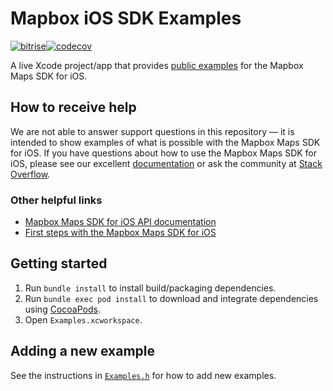 # Mapbox iOS SDK Examples

[![bitrise](https://app.bitrise.io/app/9a144f2169b7c9e3/status.svg?token=yzLGB24ubR_INs6HqUl14g&branch=master)](https://app.bitrise.io/app/9a144f2169b7c9e3#)[![codecov](https://codecov.io/gh/mapbox/ios-sdk-examples/branch/master/graph/badge.svg)](https://codecov.io/gh/mapbox/ios-sdk-examples)

A live Xcode project/app that provides [public examples](https://www.mapbox.com/ios-sdk/examples/) for the Mapbox Maps SDK for iOS.

## How to receive help
We are not able to answer support questions in this repository — it is intended to show examples of what is possible with the Mapbox Maps SDK for iOS.  If you have questions about how to use the Mapbox Maps SDK for iOS, please see our excellent [documentation](https://docs.mapbox.com/help/) or ask the community at [Stack Overflow](http://stackoverflow.com/questions/tagged/mapbox+ios).

### Other helpful links
- [Mapbox Maps SDK for iOS API documentation](https://docs.mapbox.com/ios/api/maps/)
- [First steps with the Mapbox Maps SDK for iOS](https://docs.mapbox.com/help/tutorials/first-steps-ios-sdk/)

## Getting started
1. Run `bundle install` to install build/packaging dependencies.
1. Run `bundle exec pod install` to download and integrate dependencies using [CocoaPods](https://cocoapods.org).
1. Open `Examples.xcworkspace`.

## Adding a new example
See the instructions in [`Examples.h`](Examples/Examples.h) for how to add new examples.

